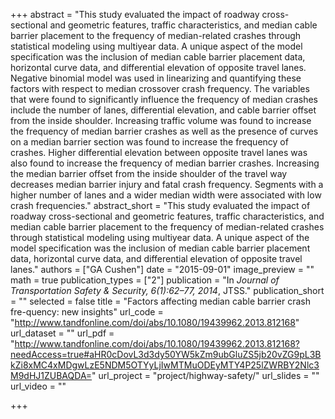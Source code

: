 +++
abstract = "This study evaluated the impact of roadway cross-sectional and geometric features, traffic characteristics, and median cable barrier placement to the frequency of median-related crashes through statistical modeling using multiyear data. A unique aspect of the model specification was the inclusion of median cable barrier placement data, horizontal curve data, and differential elevation of opposite travel lanes. Negative binomial model was used in linearizing and quantifying these factors with respect to median crossover crash frequency. The variables that were found to significantly influence the frequency of median crashes include the number of lanes, differential elevation, and cable barrier offset from the inside shoulder. Increasing traffic volume was found to increase the frequency of median barrier crashes as well as the presence of curves on a median barrier section was found to increase the frequency of crashes. Higher differential elevation between opposite travel lanes was also found to increase the frequency of median barrier crashes. Increasing the median barrier offset from the inside shoulder of the travel way decreases median barrier injury and fatal crash frequency. Segments with a higher number of lanes and a wider median width were associated with low crash frequencies."
abstract_short = "This study evaluated the impact of roadway cross-sectional and geometric features, traffic characteristics, and median cable barrier placement to the frequency of median-related crashes through statistical modeling using multiyear data. A unique aspect of the model specification was the inclusion of median cable barrier placement data, horizontal curve data, and differential elevation of opposite travel lanes."
authors = ["GA Cushen"]
date = "2015-09-01"
image_preview = ""
math = true
publication_types = ["2"]
publication = "In *Journal of Transportation Safety & Security, 6(1):62–77, 2014*, JTSS."
publication_short = ""
selected = false
title = "Factors affecting median cable barrier crash fre-quency: new insights"
url_code = "http://www.tandfonline.com/doi/abs/10.1080/19439962.2013.812168"
url_dataset = ""
url_pdf = "http://www.tandfonline.com/doi/abs/10.1080/19439962.2013.812168?needAccess=true#aHR0cDovL3d3dy50YW5kZm9ubGluZS5jb20vZG9pL3BkZi8xMC4xMDgwLzE5NDM5OTYyLjIwMTMuODEyMTY4P25lZWRBY2Nlc3M9dHJ1ZUBAQDA="
url_project = "project/highway-safety/"
url_slides = ""
url_video = ""

+++
